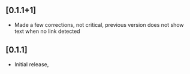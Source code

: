 ## [0.1.1+1]

* Made a few corrections, not critical, previous version does not show text when no link detected

## [0.1.1]

* Initial release,
